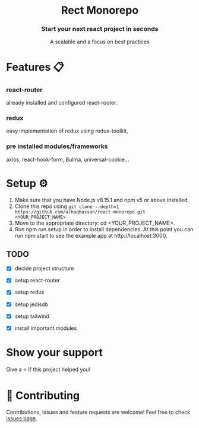 <h1 align="center">Rect Monorepo</h1>
<h3 align="center">Start your next react project in seconds</h3>
<p align="center">A scalable and a focus on best practices</p>

<h1>Features 📋</h1>

### react-router
already installed and configured react-router.

### redux
easy implementation of redux using redux-toolkit, 

### pre installed modules/frameworks
axios, react-hook-form, Bulma, universal-cookie...


<h1>Setup ⚙️</h1>

1. Make sure that you have Node.js v8.15.1 and npm v5 or above installed.
2. Clone this repo using `git clone --depth=1 https://github.com/alhaqhassan/react-monorepo.git <YOUR_PROJECT_NAME>`
3. Move to the appropriate directory: cd <YOUR_PROJECT_NAME>.
4. Run npm run setup in order to install dependencies.
At this point you can run npm start to see the example app at http://localhost:3000.




## TODO
- [x] decide project structure
- [x] setup react-router
- [x] setup redux
- [x] setup jedisdb
- [x] setup tailwind
- [x] install important modules


# Show your support

Give a ⭐️ if this project helped you!

# 🤝 Contributing

Contributions, issues and feature requests are welcome! Feel free to check [issues page](https://github.com/alhaqhassan/react-monorepo/issues).
